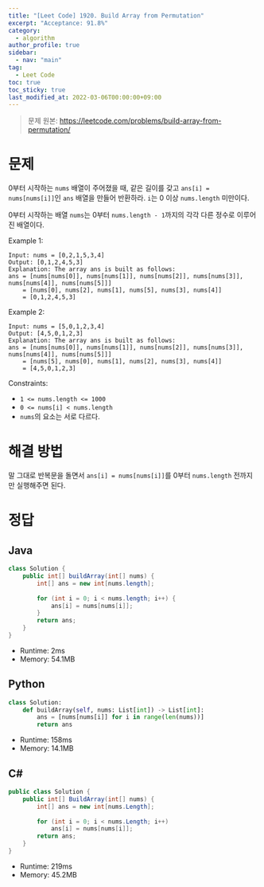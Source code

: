 ```yaml
---
title: "[Leet Code] 1920. Build Array from Permutation"
excerpt: "Acceptance: 91.8%"
category: 
  - algorithm
author_profile: true
sidebar:
  - nav: "main" 
tag:
  - Leet Code
toc: true
toc_sticky: true
last_modified_at: 2022-03-06T00:00:00+09:00
---
```

> 문제 원본: <https://leetcode.com/problems/build-array-from-permutation/>

# 문제
0부터 시작하는 `nums` 배열이 주어졌을 때, 같은 길이를 갖고 `ans[i] = nums[nums[i]]`인 `ans` 배열을 만들어 반환하라. `i`는 0 이상 `nums.length` 미만이다.

0부터 시작하는 배열 `nums`는 0부터 `nums.length - 1`까지의 각각 다른 정수로 이루어진 배열이다.

Example 1:
```
Input: nums = [0,2,1,5,3,4]
Output: [0,1,2,4,5,3]
Explanation: The array ans is built as follows: 
ans = [nums[nums[0]], nums[nums[1]], nums[nums[2]], nums[nums[3]], nums[nums[4]], nums[nums[5]]]
    = [nums[0], nums[2], nums[1], nums[5], nums[3], nums[4]]
    = [0,1,2,4,5,3]
```

Example 2:
```
Input: nums = [5,0,1,2,3,4]
Output: [4,5,0,1,2,3]
Explanation: The array ans is built as follows:
ans = [nums[nums[0]], nums[nums[1]], nums[nums[2]], nums[nums[3]], nums[nums[4]], nums[nums[5]]]
    = [nums[5], nums[0], nums[1], nums[2], nums[3], nums[4]]
    = [4,5,0,1,2,3]
```

Constraints:
- `1 <= nums.length <= 1000`
- `0 <= nums[i] < nums.length`
- `nums`의 요소는 서로 다르다.

# 해결 방법
말 그대로 반복문을 돌면서 `ans[i] = nums[nums[i]]`를 0부터 `nums.length` 전까지만 실행해주면 된다.

# 정답
## Java
```java
class Solution {
    public int[] buildArray(int[] nums) {
        int[] ans = new int[nums.length];
        
        for (int i = 0; i < nums.length; i++) {
            ans[i] = nums[nums[i]];
        }
        return ans;
    }
}
```
- Runtime: 2ms  
- Memory: 54.1MB

## Python
```python
class Solution:
    def buildArray(self, nums: List[int]) -> List[int]:
        ans = [nums[nums[i]] for i in range(len(nums))]
        return ans
```
- Runtime: 158ms
- Memory: 14.1MB

## C#
```csharp
public class Solution {
    public int[] BuildArray(int[] nums) {
        int[] ans = new int[nums.Length];
        
        for (int i = 0; i < nums.Length; i++)
            ans[i] = nums[nums[i]];
        return ans;
    }
}
```
- Runtime: 219ms  
- Memory: 45.2MB